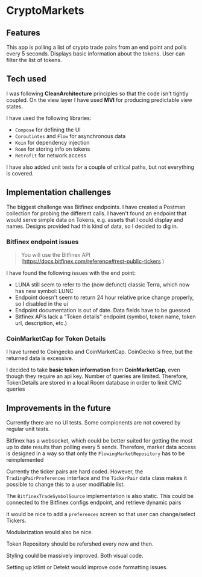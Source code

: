 # CryptoMarkets

## Features
This app is polling a list of crypto trade pairs from an end point and polls every 5 seconds.
Displays basic information about the tokens.
User can filter the list of tokens.

## Tech used
I was following **CleanArchitecture** principles so that the code isn't tightly coupled.
On the view layer I have used **MVI** for producing predictable view states.

I have used the following libraries:
* `Compose` for defining the UI
* `Coroutintes` and `Flow` for asynchronous data
* `Koin` for dependency injection
* `Room` for storing info on tokens
* `Retrofit` for network access

I have also added unit tests for a couple of critical paths, but not everything is covered.

## Implementation challenges

The biggest challenge was Bitfinex endpoints. I have created a Postman collection for probing the different calls. 
I haven't found an endpoint that would serve simple data on Tokens, e.g. assets that I could display and names. 
Designs provided had this kind of data, so I decided to dig in.

### Bitfinex endpoint issues
> You will use the Bitfinex API (https://docs.bitfinex.com/reference#rest-public-tickers )

I have found the following issues with the end point:
* LUNA still seem to refer to the (now defunct) classic Terra, which now has new symbol: LUNC
* Endpoint doesn't seem to return 24 hour relative price change properly, so I disabled in the ui
* Endpoint documentation is out of date. Data fields have to be guessed
* Bitfinex APIs lack a "Token details" endpoint (symbol, token name, token url, description, etc.)

### CoinMarketCap for Token Details
I have turned to Coingecko and CoinMarketCap. CoinGecko is free, but the returned data is excessive.

I decided to take **basic token information** from **CoinMarketCap**, even though they require an api key. 
Number of queries are limited. Therefore, TokenDetails are stored in a local Room database in order to limit CMC queries


## Improvements in the future

Currently there are no UI tests. Some compionents are not covered by regular unit tests.

Bitfinex has a websocket, which could be better suited for getting the most up to date results than polling every 5 sends.
Therefore, market data access is designed in a way so that only the `FlowingMarketRepository` has to be reimplemented

Currently the ticker pairs are hard coded.
However, the `TradingPairPreferences` interface and the `TickerPair` data class makes it possible to change this to a user modifiable list.

The `BitfinexTradeSymbolSource` implementation is also static. This could be connected to the Bitfinex configs endpoint, and retrieve dynamic pairs

it would be nice to add a `preferences` screen so that user can change/select Tickers.

Modularization would also be nice.

Token Repository should be refershed every now and then.

Styling could be massively improved. Both visual code. 

Setting up ktlint or Detekt would improve code formatting issues.

